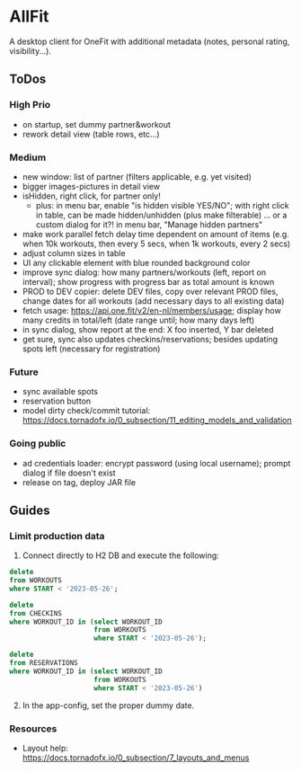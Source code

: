 # AllFit

A desktop client for OneFit with additional metadata (notes, personal rating, visibility...).

## ToDos

### High Prio

* on startup, set dummy partner&workout
* rework detail view (table rows, etc...)

### Medium

* new window: list of partner (filters applicable, e.g. yet visited)
* bigger images-pictures in detail view
* isHidden, right click, for partner only!
  * plus: in menu bar, enable "is hidden visible YES/NO"; with right click in table, can be made hidden/unhidden (plus
    make filterable) ... or a custom dialog for it?! in menu bar, "Manage hidden partners"
* make work parallel fetch delay time dependent on amount of items (e.g. when 10k workouts, then every 5 secs, when 1k
  workouts, every 2 secs)
* adjust column sizes in table
* UI any clickable element with blue rounded background color
* improve sync dialog: how many partners/workouts (left, report on interval); show progress with progress bar as total
  amount is known
* PROD to DEV copier: delete DEV files, copy over relevant PROD files, change dates for all workouts (add necessary days
  to all existing data)
* fetch usage: https://api.one.fit/v2/en-nl/members/usage; display how many credits in total/left (date range until; how
  many days left)
* in sync dialog, show report at the end: X foo inserted, Y bar deleted
* get sure, sync also updates checkins/reservations; besides updating spots left (necessary for registration)

### Future

* sync available spots
* reservation button
* model dirty check/commit tutorial: https://docs.tornadofx.io/0_subsection/11_editing_models_and_validation

### Going public

* ad credentials loader: encrypt password (using local username); prompt dialog if file doesn't exist
* release on tag, deploy JAR file

## Guides

### Limit production data

1. Connect directly to H2 DB and execute the following:

```sql
delete
from WORKOUTS
where START < '2023-05-26';

delete
from CHECKINS
where WORKOUT_ID in (select WORKOUT_ID
                     from WORKOUTS
                     where START < '2023-05-26');

delete
from RESERVATIONS
where WORKOUT_ID in (select WORKOUT_ID
                     from WORKOUTS
                     where START < '2023-05-26')
```

2. In the app-config, set the proper dummy date.

### Resources

* Layout help: https://docs.tornadofx.io/0_subsection/7_layouts_and_menus
